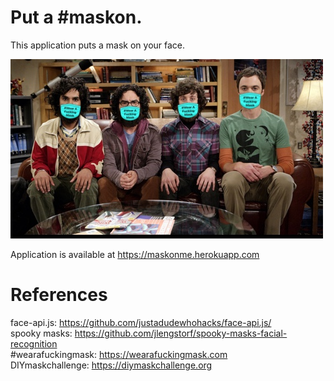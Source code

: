 # Put a #maskon.
This application puts a mask on your face.  

![maskon-bbt](images/mask-on-bbt1.jpeg)

Application is available at https://maskonme.herokuapp.com

# References
face-api.js: https://github.com/justadudewhohacks/face-api.js/    
spooky masks: https://github.com/jlengstorf/spooky-masks-facial-recognition  
#wearafuckingmask: https://wearafuckingmask.com  
DIYmaskchallenge: https://diymaskchallenge.org
